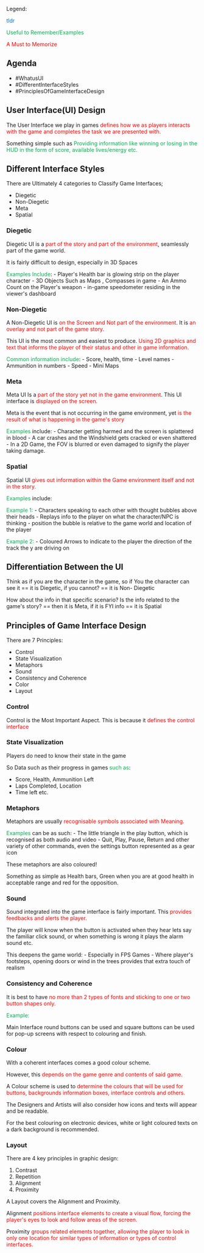 
Legend:

<font color="#0070c0">tldr</font>

<font color="#00b050">Useful to Remember/Examples</font>

<font color="#ff0000">A Must to Memorize </font>


## Agenda

- #WhatusUI
- #DifferentInterfaceStyles
- #PrinciplesOfGameInterfaceDesign


## User Interface(UI) Design

The User Interface we play in games <font color="#ff0000">defines how  we as players interacts with the game and completes the task we are presented with.</font>

Something simple such as <font color="#00b050">Providing information like winning or losing in the HUD in the form of score, available lives/energy etc.</font>


## Different Interface Styles

There are Ultimately 4 categories to Classify Game Interfaces;

- Diegetic
- Non-Diegetic
- Meta
- Spatial


### Diegetic

Diegetic UI is a <font color="#ff0000">part of the story and part of the environment</font>, seamlessly part of the game world.

It is fairly difficult to design, especially in 3D Spaces

<font color="#00b050">Examples Include</font>:
     - Player's Health bar is glowing strip on the player character 
     - 3D Objects Such as Maps , Compasses in game
     - An Ammo Count on the Player's weapon
     - in-game speedometer residing in the viewer's dashboard 


### Non-Diegetic

A Non-Diegetic UI is <font color="#ff0000">on the Screen and Not part of the environment</font>. It is <font color="#ff0000">an overlay and not part of the game story.</font>

This UI is the most common and easiest to produce. <font color="#ff0000">Using 2D graphics and text that informs the player of their status and other in game information.</font>

<font color="#00b050">Common information include</font>:
     - Score, health, time
     - Level names
     - Ammunition in numbers
     - Speed
     - Mini Maps


### Meta

Meta UI Is a <font color="#ff0000">part of the story yet not in the game environment</font>. This UI interface is <font color="#ff0000">displayed on the screen.</font>

Meta is the event that is not occurring in the game environment, yet<font color="#ff0000"> is the result of what is happening in the game's story</font>

<font color="#00b050">Examples</font> include:
     - Character getting harmed and the screen is splattered in blood
     - A car crashes and the Windshield gets cracked or even shattered
     - In a 2D Game, the FOV is blurred or even damaged to signify the player taking damage.


### Spatial

Spatial UI <font color="#ff0000">gives out information within the Game environment itself and not in the story.</font>

<font color="#00b050">Examples</font> include:

<font color="#00b050">Example 1:</font>
     - Characters speaking to each other with thought bubbles above their heads
     - Replays info to the player on what the character/NPC is thinking
     - position the bubble is relative to the game world and location of the player

<font color="#00b050">Example 2:</font>
     - Coloured Arrows to indicate to the player the direction of the track the y are driving on


## Differentiation Between the UI

Think as if you are the character in the game, so if You the character can see it == it is Diegetic, if you cannot? == it is Non- Diegetic


How about the info in that specific scenario? Is the info related to the game's story? == then it is Meta, if it is FYI info == it is Spatial



## Principles of Game Interface Design

There are 7 Principles:

- Control
- State Visualization
- Metaphors
- Sound
- Consistency and Coherence
- Color
- Layout

### Control

Control is the Most Important Aspect. This is because it <font color="#ff0000">defines the control interface</font>
### State Visualization

Players do need to know their state in the game

So Data such as their progress in games <font color="#00b050">such as</font>:

- Score, Health, Ammunition Left
- Laps Completed, Location
- Time left etc.

### Metaphors

Metaphors are usually <font color="#ff0000">recognisable symbols associated with Meaning.</font>

<font color="#00b050">Examples</font> can be as such:
    -  The little triangle in the play button, which is recognised as both audio and video
    - Quit, Play, Pause, Return and other variety of other commands, even the settings button represented as a gear icon

These metaphors are also coloured!

Something as simple as Health bars, Green when you are at good health in acceptable range and red for the opposition.

### Sound

Sound integrated into the game interface is fairly important. This<font color="#ff0000"> provides feedbacks and alerts the player.</font>

The player will know when the button is activated when they hear lets say the familiar click sound, or  when something is wrong it plays the alarm sound etc. 

This deepens the game world:
     - Especially in FPS Games
     - Where player's footsteps, opening doors or wind in the trees provides that extra touch of realism

### Consistency and Coherence 

It is best to have <font color="#ff0000">no more than 2 types of fonts and sticking to one or two button shapes only.</font>

<font color="#00b050">Example:</font>

Main Interface round buttons can be used and square buttons can be  used for pop-up screens with respect to colouring and finish.
### Colour

With a coherent interfaces comes a good colour scheme. 

However, this <font color="#ff0000">depends on the game genre and contents of said game.</font>

A Colour scheme is used to <font color="#ff0000">determine the colours that will be used for buttons, backgrounds information boxes, interface controls and others.</font>

The Designers and Artists will also consider how icons and texts will appear and be readable.

For the best colouring on electronic devices, white or light coloured texts on a dark background is recommended.

### Layout

There are 4 key principles in graphic design:

1. Contrast
2. Repetition
3. Alignment
4. Proximity

A Layout covers the Alignment and Proximity.

Alignment <font color="#ff0000">positions interface elements to create a visual flow, forcing the player's eyes to look and follow areas of the screen.</font>

Proximity <font color="#ff0000">groups related elements together, allowing the player to look in only one location  for similar types of information or types of control interfaces.</font>